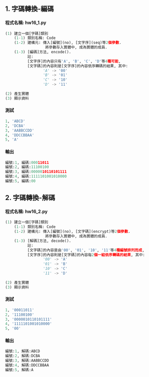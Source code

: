 ## 1. 字碼轉換-編碼

#### 程式名稱: hw16_1.py
``` python
(1) 建立一個[字碼]類別
    (1-1) 類別名稱: Code
    (1-2) 建構元: 傳入[編號](no), [文字序](seq)等2個參數.
                  將參數存入實體中, 成為實體的成員.
    (1-3) [編碼]方法, encode().
          註:
          [文字序]的內容只有'A', 'B', 'C', 'D'等4種可能, 
          [文字碼]的內容則是[文字序]的內容依序轉碼的結果, 其中:
                 'A' -> '00'
                 'B' -> '01'
                 'C' -> '10'
                 'D' -> '11' 
          
(2) 產生實體
(3) 顯示資料
```

#### 測試
``` python
1, 'ABCD'
2, 'DCBA'     
3, 'AABBCCDD' 
4, 'DDCCBBAA' 
5, 'A' 
```

#### 輸出
``` python
編號:1, 編碼:00011011
編號:2, 編碼:11100100
編號:3, 編碼:0000010110101111
編號:4, 編碼:1111101001010000
編號:5, 編碼:00
```



## 2. 字碼轉換-解碼

#### 程式名稱: hw16_2.py
``` python
(1) 建立一個[字碼]類別
    (1-1) 類別名稱: Code
    (1-2) 建構元: 傳入[編號](no), [文字碼](encrypt)等2個參數.
                  將參數存入實體中, 成為實體的成員.
    (1-3) [解碼]方法, decode().
          註:
          [文字碼]的內容是由'00', '01', '10', '11'等4種編號排列而成, 
          [文字序]的內容則是[文字碼]的內容每2個一組依序轉碼的結果, 其中:
                 '00' -> 'A'
                 '01' -> 'B'
                 '10' -> 'C'
                 '11' -> 'D'
          
(2) 產生實體
(3) 顯示資料
```

#### 測試
``` python
1, '00011011'
2, '11100100'
3, '0000010110101111'
4, '1111101001010000'
5, '00'
```

#### 輸出
``` python
編號:1, 解碼:ABCD
編號:2, 解碼:DCBA     
編號:3, 解碼:AABBCCDD 
編號:4, 解碼:DDCCBBAA 
編號:5, 解碼:A
```

